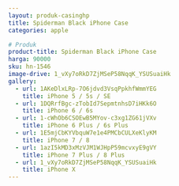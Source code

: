 ```yaml
---
layout: produk-casinghp
title: Spiderman Black iPhone Case
categories: apple

# Produk
product-title: Spiderman Black iPhone Case
harga: 90000
sku: hn-1546
image-drive: 1_vXy7oRkD7ZjMSeP58NqqK_YSUSuaiHk
gallery:
  - url: 1AKeDlxLRp-7O6jdvd3VsqPpkhfWmmYEG
    title: iPhone 5 / 5s / SE
  - url: 1DQRrfBgc-zTobId7SepmtnhsD7iHKk6O
    title: iPhone 6 / 6s
  - url: 1-cWhOb6CSOEwB5MYov-c3xg1ZG61jVXv
    title: iPhone 6 Plus / 6s Plus
  - url: 1E5mjCbKYVbquW7e1e4PMCbCULXeKlyKM
    title: iPhone 7 / 8
  - url: 1azI5kMD3xMzVJM1WJHpP59mcvxyE9gVY
    title: iPhone 7 Plus / 8 Plus
  - url: 1_vXy7oRkD7ZjMSeP58NqqK_YSUSuaiHk
    title: iPhone X
---
```

